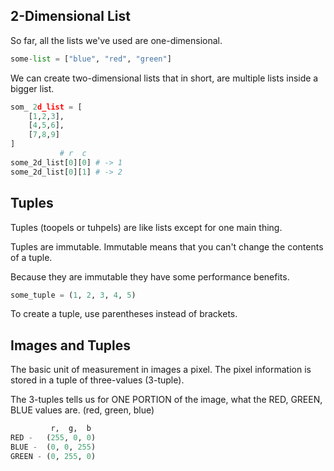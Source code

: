 ## 2-Dimensional List

So far, all the lists we've used are one-dimensional.

```python
some-list = ["blue", "red", "green"]
```

We can create two-dimensional lists that in short, are multiple lists inside a bigger list.

```python
som_ 2d_list = [
	[1,2,3],
	[4,5,6],
	[7,8,9]
]
		   # r  c
some_2d_list[0][0] # -> 1
some_2d_list[0][1] # -> 2
```

## Tuples

Tuples (toopels or tuhpels) are like lists except for one main thing.

Tuples are immutable. Immutable means that you can't change the contents of a tuple.

Because they are immutable they have some performance benefits.

```python
some_tuple = (1, 2, 3, 4, 5)
```

To create a tuple, use parentheses instead of brackets.

## Images and Tuples

The basic unit of measurement in images a pixel.
The pixel information is stored in a tuple of three-values (3-tuple).

The 3-tuples tells us for ONE PORTION of the image, what the RED, GREEN, BLUE values are. (red, green, blue)

```python
	     r,  g,  b
RED -   (255, 0, 0)
BLUE -  (0, 0, 255)
GREEN - (0, 255, 0)
```
